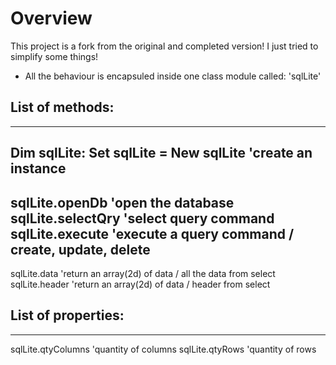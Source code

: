 # Overview
This project is a fork from the original and completed version! I just tried to simplify some things!
* All the behaviour is encapsuled inside one class module called: 'sqlLite'


## List of methods:
---------------------------------
Dim sqlLite: Set sqlLite = New sqlLite                  		'create an instance
---------------------------------
sqlLite.openDb 																							'open the database
sqlLite.selectQry 																					'select query command
sqlLite.execute 																						'execute a query command / create, update, delete
---------------------------------
sqlLite.data 																								'return an array(2d) of data / all the data from select
sqlLite.header 																							'return an array(2d) of data / header from select


## List of properties:
---------------------------------
sqlLite.qtyColumns 																					'quantity of columns
sqlLite.qtyRows 																						'quantity of rows
